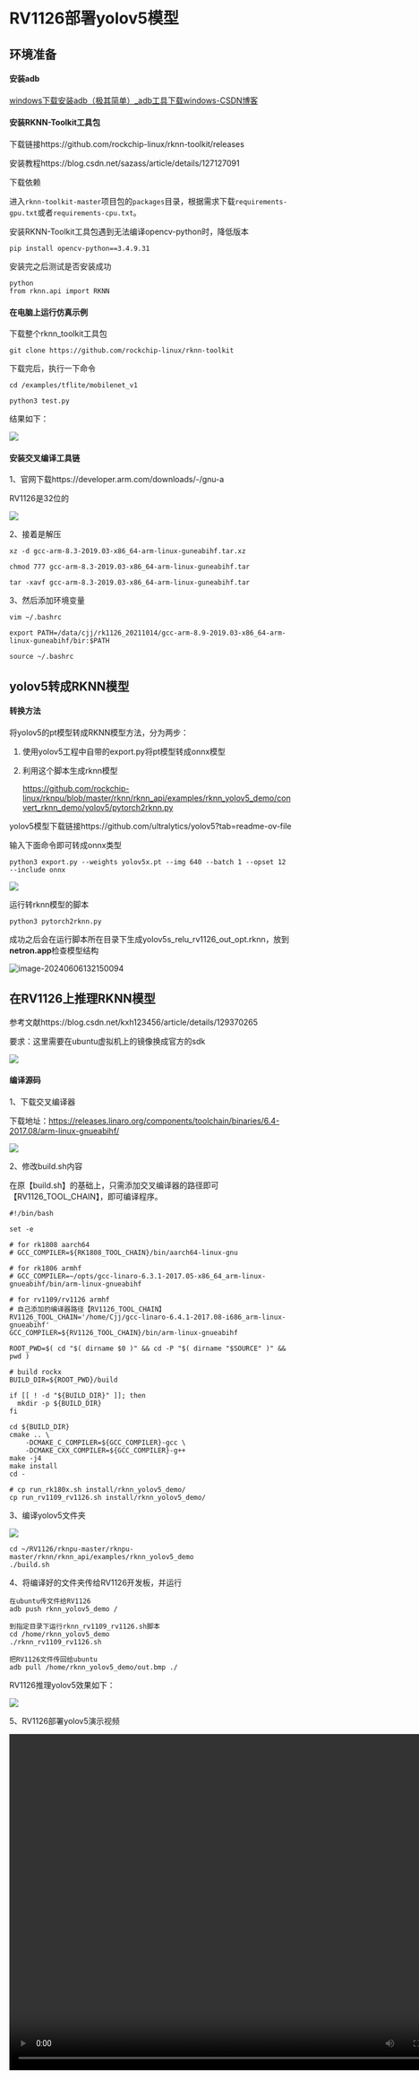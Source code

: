 # RV1126部署yolov5模型

## 环境准备

#### 安装adb

[windows下载安装adb（极其简单）_adb工具下载windows-CSDN博客](https://blog.csdn.net/x2584179909/article/details/108319973)



#### 安装RKNN-Toolkit工具包

下载链接https://github.com/rockchip-linux/rknn-toolkit/releases

安装教程https://blog.csdn.net/sazass/article/details/127127091

下载依赖

进入`rknn-toolkit-master`项目包的`packages`目录，根据需求下载`requirements-gpu.txt`或者`requirements-cpu.txt`。

安装RKNN-Toolkit工具包遇到无法编译opencv-python时，降低版本

```
pip install opencv-python==3.4.9.31
```

安装完之后测试是否安装成功

```
python
from rknn.api import RKNN
```



#### 在电脑上运行仿真示例

下载整个rknn_toolkit工具包

```
git clone https://github.com/rockchip-linux/rknn-toolkit
```

下载完后，执行一下命令

```
cd /examples/tflite/mobilenet_v1

python3 test.py
```

结果如下：

![](https://cdn.jsdelivr.net/gh/Cjj5201314/Picture@main/Data/Pictures/3229836506167fc3430da9279ad8a1d.png)



#### 安装交叉编译工具链

1、官网下载https://developer.arm.com/downloads/-/gnu-a

RV1126是32位的

![](https://cdn.jsdelivr.net/gh/Cjj5201314/Picture@main/Data/Pictures/e4369c8704c4067dac0b356e046632e.png)

2、接着是解压

```
xz -d gcc-arm-8.3-2019.03-x86_64-arm-linux-guneabihf.tar.xz

chmod 777 gcc-arm-8.3-2019.03-x86_64-arm-linux-guneabihf.tar

tar -xavf gcc-arm-8.3-2019.03-x86_64-arm-linux-guneabihf.tar
```

3、然后添加环境变量

```
vim ~/.bashrc

export PATH=/data/cjj/rk1126_20211014/gcc-arm-8.9-2019.03-x86_64-arm-linux-guneabihf/bir:$PATH

source ~/.bashrc
```



## yolov5转成RKNN模型

#### 转换方法

将yolov5的pt模型转成RKNN模型方法，分为两步：

1. 使用yolov5工程中自带的export.py将pt模型转成onnx模型

2. 利用这个脚本生成rknn模型

   https://github.com/rockchip-linux/rknpu/blob/master/rknn/rknn_api/examples/rknn_yolov5_demo/convert_rknn_demo/yolov5/pytorch2rknn.py



yolov5模型下载链接https://github.com/ultralytics/yolov5?tab=readme-ov-file

输入下面命令即可转成onnx类型

```
python3 export.py --weights yolov5x.pt --img 640 --batch 1 --opset 12 --include onnx
```

![](https://cdn.jsdelivr.net/gh/Cjj5201314/Picture@main/Data/Pictures/e9fe9e77495c9aebf37f23870c86d49.png)



运行转rknn模型的脚本

```
python3 pytorch2rknn.py
```

成功之后会在运行脚本所在目录下生成yolov5s_relu_rv1126_out_opt.rknn，放到**netron.app**检查模型结构

![image-20240606132150094](../AppData/Roaming/Typora/typora-user-images/image-20240606132150094.png)

## 在RV1126上推理RKNN模型

参考文献https://blog.csdn.net/kxh123456/article/details/129370265

要求：这里需要在ubuntu虚拟机上的镜像换成官方的sdk

![](https://cdn.jsdelivr.net/gh/Cjj5201314/Picture@main/Data/Pictures/afcb7577e8cc68b3a677a914a20d046.png)

#### 编译源码

1、下载交叉编译器

下载地址：https://releases.linaro.org/components/toolchain/binaries/6.4-2017.08/arm-linux-gnueabihf/

![](https://cdn.jsdelivr.net/gh/Cjj5201314/Picture@main/Data/Pictures/0b97f752c1bd7b6e6528eea5f25b8de.png)



2、修改build.sh内容

在原【build.sh】的基础上，只需添加交叉编译器的路径即可【RV1126_TOOL_CHAIN】，即可编译程序。

```
#!/bin/bash

set -e

# for rk1808 aarch64
# GCC_COMPILER=${RK1808_TOOL_CHAIN}/bin/aarch64-linux-gnu

# for rk1806 armhf
# GCC_COMPILER=~/opts/gcc-linaro-6.3.1-2017.05-x86_64_arm-linux-gnueabihf/bin/arm-linux-gnueabihf

# for rv1109/rv1126 armhf
# 自己添加的编译器路径【RV1126_TOOL_CHAIN】
RV1126_TOOL_CHAIN='/home/Cjj/gcc-linaro-6.4.1-2017.08-i686_arm-linux-gnueabihf'
GCC_COMPILER=${RV1126_TOOL_CHAIN}/bin/arm-linux-gnueabihf

ROOT_PWD=$( cd "$( dirname $0 )" && cd -P "$( dirname "$SOURCE" )" && pwd )

# build rockx
BUILD_DIR=${ROOT_PWD}/build

if [[ ! -d "${BUILD_DIR}" ]]; then
  mkdir -p ${BUILD_DIR}
fi

cd ${BUILD_DIR}
cmake .. \
    -DCMAKE_C_COMPILER=${GCC_COMPILER}-gcc \
    -DCMAKE_CXX_COMPILER=${GCC_COMPILER}-g++
make -j4
make install
cd -

# cp run_rk180x.sh install/rknn_yolov5_demo/
cp run_rv1109_rv1126.sh install/rknn_yolov5_demo/
```



3、编译yolov5文件夹

![](https://cdn.jsdelivr.net/gh/Cjj5201314/Picture@main/Data/Pictures/1f2fe5e2e9df3c96dc6ab1d39b9eb3d.png)

```
cd ~/RV1126/rknpu-master/rknpu-master/rknn/rknn_api/examples/rknn_yolov5_demo
./build.sh
```



4、将编译好的文件夹传给RV1126开发板，并运行

```
在ubuntu传文件给RV1126
adb push rknn_yolov5_demo /

到指定目录下运行rknn_rv1109_rv1126.sh脚本
cd /home/rknn_yolov5_demo
./rknn_rv1109_rv1126.sh

把RV1126文件传回给ubuntu
adb pull /home/rknn_yolov5_demo/out.bmp ./
```

RV1126推理yolov5效果如下：

![](https://cdn.jsdelivr.net/gh/Cjj5201314/Picture@main/Data/Pictures/9e79df1cb448335831ccd508208d41b.png)



5、RV1126部署yolov5演示视频

<video src="[/videos/your-video-filename.mp4](https://github.com/Cjj5201314/Picture/blob/main/Data/Videoes/RV1126%E6%88%90%E6%9E%9C%E6%BC%94%E7%A4%BA.mp4)" autoplay="true" controls="controls" width="800" height="600">
</video>


